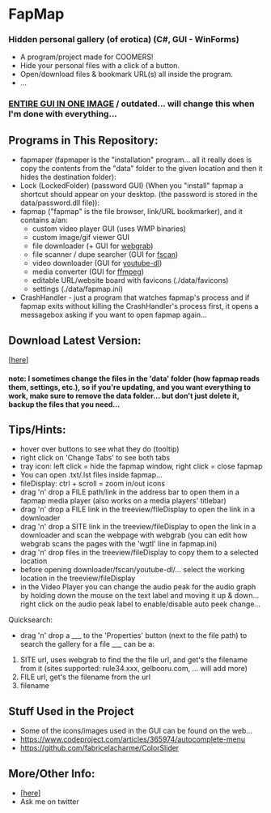 # FapMap
### Hidden personal gallery (of erotica) (C#, GUI - WinForms)
- A program/project made for COOMERS!
- Hide your personal files with a click of a button.
- Open/download files & bookmark URL(s) all inside the program.
- ...
### [ENTIRE GUI IN ONE IMAGE](https://raw.githubusercontent.com/0xC0LD/fapmap/master/screenshots/all.png) / outdated... will change this when I'm done with everything...

## Programs in This Repository:
- fapmaper (fapmaper is the "installation" program... all it really does is copy the contents from the "data" folder to the given location and then it hides the destination folder):
- Lock (LockedFolder) (password GUI) (When you "install" fapmap a shortcut should appear on your desktop. (the password is stored in the data/password.dll file)):
- fapmap ("fapmap" is the file browser, link/URL bookmarker), and it contains a/an:
    - custom video player GUI (uses WMP binaries)
    - custom image/gif viewer GUI
    - file downloader (+ GUI for [webgrab](https://github.com/0xC0LD/webgrab))
    - file scanner / dupe searcher (GUI for [fscan](https://github.com/0xC0LD/fscan))
    - video downloader (GUI for [youtube-dl](https://youtube-dl.org/))
    - media converter (GUI for [ffmpeg](https://ffmpeg.org/))
    - editable URL/website board with favicons (./data/favicons)
    - settings (./data/fapmap.ini)
- CrashHandler - just a program that watches fapmap's process and if fapmap exits without killing the CrashHandler's process first, it opens a messagebox asking if you want to open fapmap again...

## Download Latest Version:
\[[here](https://github.com/0xC0LD/fapmap/raw/master/fapmaper/fapmaper/bin/Release/newest.zip)\]
#### note: I sometimes change the files in the 'data' folder (how fapmap reads them, settings, etc.), so if you're updating, and you want everything to work, make sure to remove the data folder... but don't just delete it, backup the files that you need...

## Tips/Hints:
- hover over buttons to see what they do (tooltip)
- right click on 'Change Tabs' to see both tabs
- tray icon: left click = hide the fapmap window, right click = close fapmap
- You can open .txt/.lst files inside fapmap...
- fileDisplay: ctrl + scroll = zoom in/out icons
- drag 'n' drop a FILE path/link in the address bar to open them in a fapmap media player (also works on a media players' titlebar)
- drag 'n' drop a FILE link in the treeview/fileDisplay to open the link in a downloader
- drag 'n' drop a SITE link in the treeview/fileDisplay to open the link in a downloader and scan the webpage with webgrab (you can edit how webgrab scans the pages with the 'wgtl' line in fapmap.ini)
- drag 'n' drop files in the treeview/fileDisplay to copy them to a selected location
- before opening downloader/fscan/youtube-dl/... select the working location in the treeview/fileDisplay
- in the Video Player you can change the audio peak for the audio graph
  by holding down the mouse on the text label and moving it up & down...
  right click on the audio peak label to enable/disable auto peek change...

Quicksearch:
- drag 'n' drop a ___ to the 'Properties' button (next to the file path) to search the gallery for a file
___ can be a:
1. SITE url, uses webgrab to find the the file url, and get's the filename from it (sites supported: rule34.xxx, gelbooru.com, ... will add more)
2. FILE url, get's the filename from the url
3. filename

## Stuff Used in the Project
- Some of the icons/images used in the GUI can be found on the web...
- https://www.codeproject.com/articles/365974/autocomplete-menu
- https://github.com/fabricelacharme/ColorSlider

## More/Other Info:
- \[[here](https://github.com/0xC0LD/fapmap/blob/master/fapmaper/fapmaper/bin/Release/data/ReadMe.txt)\]
- Ask me on twitter

